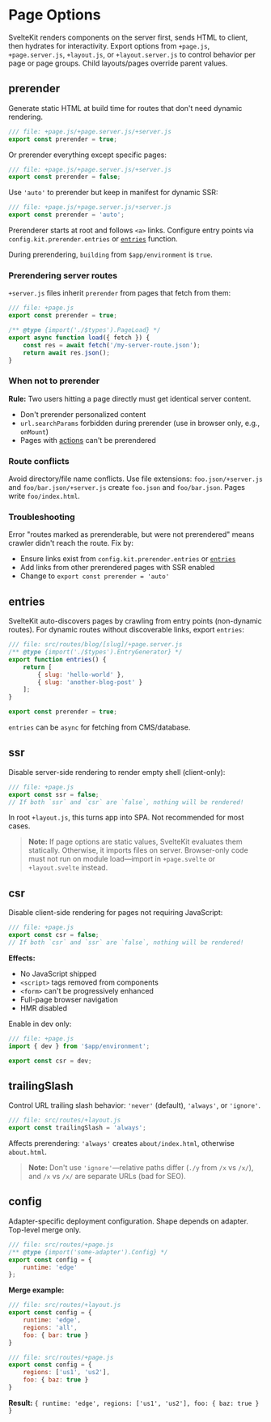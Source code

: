 # Page Options

SvelteKit renders components on the server first, sends HTML to client, then hydrates for interactivity. Export options from `+page.js`, `+page.server.js`, `+layout.js`, or `+layout.server.js` to control behavior per page or page groups. Child layouts/pages override parent values.

## prerender

Generate static HTML at build time for routes that don't need dynamic rendering.

```js
/// file: +page.js/+page.server.js/+server.js
export const prerender = true;
```

Or prerender everything except specific pages:

```js
/// file: +page.js/+page.server.js/+server.js
export const prerender = false;
```

Use `'auto'` to prerender but keep in manifest for dynamic SSR:

```js
/// file: +page.js/+page.server.js/+server.js
export const prerender = 'auto';
```

Prerenderer starts at root and follows `<a>` links. Configure entry points via `config.kit.prerender.entries` or [`entries`](#entries) function.

During prerendering, `building` from `$app/environment` is `true`.

### Prerendering server routes

`+server.js` files inherit `prerender` from pages that fetch from them:

```js
/// file: +page.js
export const prerender = true;

/** @type {import('./$types').PageLoad} */
export async function load({ fetch }) {
	const res = await fetch('/my-server-route.json');
	return await res.json();
}
```

### When not to prerender

**Rule:** Two users hitting a page directly must get identical server content.

- Don't prerender personalized content
- `url.searchParams` forbidden during prerender (use in browser only, e.g., `onMount`)
- Pages with [actions](form-actions) can't be prerendered

### Route conflicts

Avoid directory/file name conflicts. Use file extensions: `foo.json/+server.js` and `foo/bar.json/+server.js` create `foo.json` and `foo/bar.json`. Pages write `foo/index.html`.

### Troubleshooting

Error "routes marked as prerenderable, but were not prerendered" means crawler didn't reach the route. Fix by:

- Ensure links exist from `config.kit.prerender.entries` or [`entries`](#entries)
- Add links from other prerendered pages with SSR enabled
- Change to `export const prerender = 'auto'`

## entries

SvelteKit auto-discovers pages by crawling from entry points (non-dynamic routes). For dynamic routes without discoverable links, export `entries`:

```js
/// file: src/routes/blog/[slug]/+page.server.js
/** @type {import('./$types').EntryGenerator} */
export function entries() {
	return [
		{ slug: 'hello-world' },
		{ slug: 'another-blog-post' }
	];
}

export const prerender = true;
```

`entries` can be `async` for fetching from CMS/database.

## ssr

Disable server-side rendering to render empty shell (client-only):

```js
/// file: +page.js
export const ssr = false;
// If both `ssr` and `csr` are `false`, nothing will be rendered!
```

In root `+layout.js`, this turns app into SPA. Not recommended for most cases.

> **Note:** If page options are static values, SvelteKit evaluates them statically. Otherwise, it imports files on server. Browser-only code must not run on module load—import in `+page.svelte` or `+layout.svelte` instead.

## csr

Disable client-side rendering for pages not requiring JavaScript:

```js
/// file: +page.js
export const csr = false;
// If both `csr` and `ssr` are `false`, nothing will be rendered!
```

**Effects:**
- No JavaScript shipped
- `<script>` tags removed from components
- `<form>` can't be progressively enhanced
- Full-page browser navigation
- HMR disabled

Enable in dev only:

```js
/// file: +page.js
import { dev } from '$app/environment';

export const csr = dev;
```

## trailingSlash

Control URL trailing slash behavior: `'never'` (default), `'always'`, or `'ignore'`.

```js
/// file: src/routes/+layout.js
export const trailingSlash = 'always';
```

Affects prerendering: `'always'` creates `about/index.html`, otherwise `about.html`.

> **Note:** Don't use `'ignore'`—relative paths differ (`./y` from `/x` vs `/x/`), and `/x` vs `/x/` are separate URLs (bad for SEO).

## config

Adapter-specific deployment configuration. Shape depends on adapter. Top-level merge only.

```js
/// file: src/routes/+page.js
/** @type {import('some-adapter').Config} */
export const config = {
	runtime: 'edge'
};
```

**Merge example:**

```js
/// file: src/routes/+layout.js
export const config = {
	runtime: 'edge',
	regions: 'all',
	foo: { bar: true }
}
```

```js
/// file: src/routes/+page.js
export const config = {
	regions: ['us1', 'us2'],
	foo: { baz: true }
}
```

**Result:** `{ runtime: 'edge', regions: ['us1', 'us2'], foo: { baz: true } }`